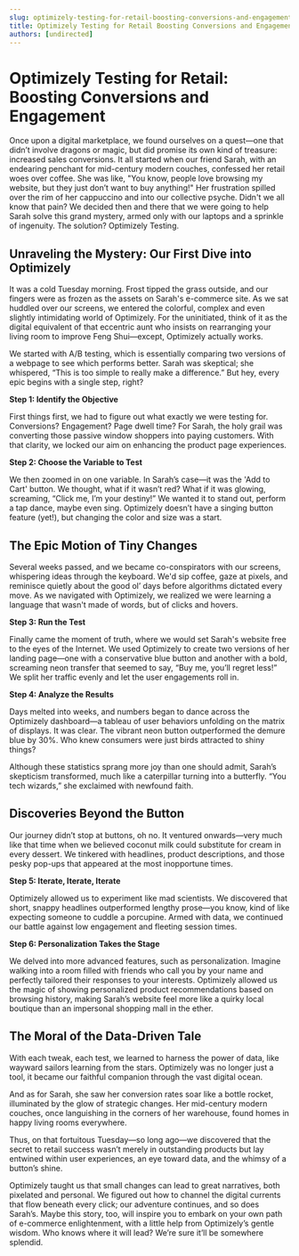 ```yaml
---
slug: optimizely-testing-for-retail-boosting-conversions-and-engagement
title: Optimizely Testing for Retail Boosting Conversions and Engagement
authors: [undirected]
---
```



# Optimizely Testing for Retail: Boosting Conversions and Engagement

Once upon a digital marketplace, we found ourselves on a quest—one that didn’t involve dragons or magic, but did promise its own kind of treasure: increased sales conversions. It all started when our friend Sarah, with an endearing penchant for mid-century modern couches, confessed her retail woes over coffee. She was like, "You know, people love browsing my website, but they just don’t want to buy anything!" Her frustration spilled over the rim of her cappuccino and into our collective psyche. Didn't we all know that pain? We decided then and there that we were going to help Sarah solve this grand mystery, armed only with our laptops and a sprinkle of ingenuity. The solution? Optimizely Testing.

## Unraveling the Mystery: Our First Dive into Optimizely

It was a cold Tuesday morning. Frost tipped the grass outside, and our fingers were as frozen as the assets on Sarah's e-commerce site. As we sat huddled over our screens, we entered the colorful, complex and even slightly intimidating world of Optimizely. For the uninitiated, think of it as the digital equivalent of that eccentric aunt who insists on rearranging your living room to improve Feng Shui—except, Optimizely actually works.

We started with A/B testing, which is essentially comparing two versions of a webpage to see which performs better. Sarah was skeptical; she whispered, “This is too simple to really make a difference.” But hey, every epic begins with a single step, right?

**Step 1: Identify the Objective**

First things first, we had to figure out what exactly we were testing for. Conversions? Engagement? Page dwell time? For Sarah, the holy grail was converting those passive window shoppers into paying customers. With that clarity, we locked our aim on enhancing the product page experiences.

**Step 2: Choose the Variable to Test**

We then zoomed in on one variable. In Sarah’s case—it was the 'Add to Cart' button. We thought, what if it wasn’t red? What if it was glowing, screaming, “Click me, I’m your destiny!” We wanted it to stand out, perform a tap dance, maybe even sing. Optimizely doesn’t have a singing button feature (yet!), but changing the color and size was a start.

## The Epic Motion of Tiny Changes

Several weeks passed, and we became co-conspirators with our screens, whispering ideas through the keyboard. We'd sip coffee, gaze at pixels, and reminisce quietly about the good ol’ days before algorithms dictated every move. As we navigated with Optimizely, we realized we were learning a language that wasn't made of words, but of clicks and hovers.

**Step 3: Run the Test**

Finally came the moment of truth, where we would set Sarah's website free to the eyes of the Internet. We used Optimizely to create two versions of her landing page—one with a conservative blue button and another with a bold, screaming neon transfer that seemed to say, “Buy me, you’ll regret less!” We split her traffic evenly and let the user engagements roll in.

**Step 4: Analyze the Results**

Days melted into weeks, and numbers began to dance across the Optimizely dashboard—a tableau of user behaviors unfolding on the matrix of displays. It was clear. The vibrant neon button outperformed the demure blue by 30%. Who knew consumers were just birds attracted to shiny things?

Although these statistics sprang more joy than one should admit, Sarah’s skepticism transformed, much like a caterpillar turning into a butterfly. “You tech wizards,” she exclaimed with newfound faith.

## Discoveries Beyond the Button

Our journey didn’t stop at buttons, oh no. It ventured onwards—very much like that time when we believed coconut milk could substitute for cream in every dessert. We tinkered with headlines, product descriptions, and those pesky pop-ups that appeared at the most inopportune times.

**Step 5: Iterate, Iterate, Iterate**

Optimizely allowed us to experiment like mad scientists. We discovered that short, snappy headlines outperformed lengthy prose—you know, kind of like expecting someone to cuddle a porcupine. Armed with data, we continued our battle against low engagement and fleeting session times.

**Step 6: Personalization Takes the Stage**

We delved into more advanced features, such as personalization. Imagine walking into a room filled with friends who call you by your name and perfectly tailored their responses to your interests. Optimizely allowed us the magic of showing personalized product recommendations based on browsing history, making Sarah’s website feel more like a quirky local boutique than an impersonal shopping mall in the ether.

## The Moral of the Data-Driven Tale

With each tweak, each test, we learned to harness the power of data, like wayward sailors learning from the stars. Optimizely was no longer just a tool, it became our faithful companion through the vast digital ocean.

And as for Sarah, she saw her conversion rates soar like a bottle rocket, illuminated by the glow of strategic changes. Her mid-century modern couches, once languishing in the corners of her warehouse, found homes in happy living rooms everywhere.

Thus, on that fortuitous Tuesday—so long ago—we discovered that the secret to retail success wasn’t merely in outstanding products but lay entwined within user experiences, an eye toward data, and the whimsy of a button’s shine.

Optimizely taught us that small changes can lead to great narratives, both pixelated and personal. We figured out how to channel the digital currents that flow beneath every click; our adventure continues, and so does Sarah’s. Maybe this story, too, will inspire you to embark on your own path of e-commerce enlightenment, with a little help from Optimizely’s gentle wisdom. Who knows where it will lead? We’re sure it’ll be somewhere splendid.
```
